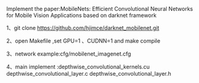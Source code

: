 Implement the paper:MobileNets: Efficient Convolutional Neural Networks for Mobile Vision Applications based on darknet framework

1、git clone https://github.com/hjimce/darknet_mobilenet.git

2、open Makefile ,set GPU=1 、CUDNN=1 and make compile

3、network example:cfg/mobilenet_imagenet.cfg

4、main implement :depthwise_convolutional_kernels.cu depthwise_convolutional_layer.c depthwise_convolutional_layer.h
